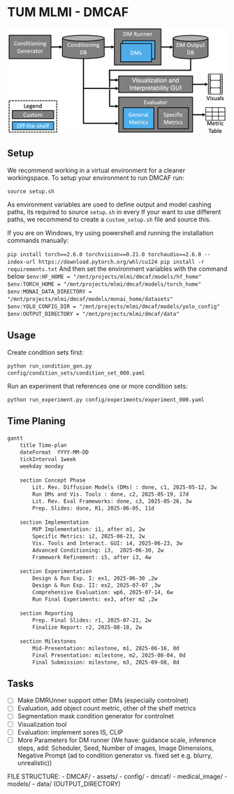 # TUM MLMI - DMCAF

![method](assets/architecture.png)

## Setup
We recommend working in a virtual environment for a cleaner workingspace.
To setup your environment to run DMCAF run:
```
source setup.sh
```
As environment variables are used to define output and model cashing paths, its required to source `setup.sh` in every
If your want to use different paths, we recommend to create a `custom_setup.sh` file and source this.

If you are on Windows, try using powershell and running the installation commands manually:

`
pip install torch==2.6.0 torchvision==0.21.0 torchaudio==2.6.0 --index-url https://download.pytorch.org/whl/cu124
pip install -r requirements.txt
`
And then set the environment variables with the command below
`
$env:HF_HOME = "/mnt/projects/mlmi/dmcaf/models/hf_home"
$env:TORCH_HOME = "/mnt/projects/mlmi/dmcaf/models/torch_home"
$env:MONAI_DATA_DIRECTORY = "/mnt/projects/mlmi/dmcaf/models/monai_home/datasets"
$env:YOLO_CONFIG_DIR = "/mnt/projects/mlmi/dmcaf/models/yolo_config"
$env:OUTPUT_DIRECTORY = "/mnt/projects/mlmi/dmcaf/data"
`

## Usage
Create condition sets first:
```
python run_condition_gen.py config/condition_sets/condition_set_000.yaml
```

Run an experiment that references one or more condition sets:
```
python run_experiment.py config/experiments/experiment_000.yaml
```

## Time Planing
```mermaid
gantt
    title Time-plan
    dateFormat  YYYY-MM-DD
    tickInterval 1week
    weekday monday

    section Concept Phase
        Lit. Rev. Diffusion Models (DMs) : done, c1, 2025-05-12, 3w
        Run DMs and Vis. Tools : done, c2, 2025-05-19, 17d
        Lit. Rev. Eval Frameworks: done, c3, 2025-05-26, 3w
        Prep. Slides: done, R1, 2025-06-05, 11d

    section Implementation
        MVP Implementation: i1, after m1, 2w
        Specific Metrics: i2, 2025-06-23, 2w
        Vis. Tools and Interact. GUI: i4, 2025-06-23, 3w
        Advanced Conditioning: i3,  2025-06-30, 2w
        Framework Refinement: i5, after i3, 4w

    section Experimentation
        Design & Run Exp. I: ex1, 2025-06-30 ,2w
        Design & Run Exp. II: ex2, 2025-07-07 ,3w
        Comprehensive Evaluation: wp6, 2025-07-14, 6w
        Run Final Experiments: ex3, after m2 ,2w

    section Reporting
        Prep. Final Slides: r1, 2025-07-21, 2w
        Finalize Report: r2, 2025-08-18, 2w

    section Milestones
        Mid-Presentation: milestone, m1, 2025-06-16, 0d
        Final Presentation: milestone, m2, 2025-08-04, 0d
        Final Submission: milestone, m3, 2025-09-08, 0d
```

## Tasks
- [ ] Make DMRUnner support other DMs (especially controlnet)
- [ ] Evaluation, add object count metric, other of the shelf metrics
- [ ] Segmentation mask condition generator for controlnet
- [ ] Visualization tool
- [ ] Evaluation: implement sores IS, CLIP
- [ ] More Parameters for DM runner (We have: guidance scale, inference steps, add: Scheduler, Seed, Number of images, Image Dimensions, Negative Prompt (ad to condition generator vs. fixed set e.g. blurry, unrealistic))

FILE STRUCTURE:
    - DMCAF/
        - assets/
        - config/
        - dmcaf/
        - medical_image/
    - models/
    - data/ (OUTPUT_DIRECTORY)